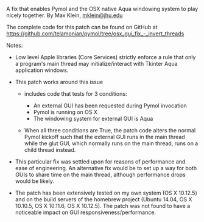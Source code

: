 A fix that enables Pymol and the OSX native Aqua windowing system
to play nicely together. By Max Klein, mklein@jhu.edu

The complete code for this patch can be found on GitHub at
https://github.com/telamonian/pymol/tree/osx_gui_fix_-_invert_threads

Notes:
- Low level Apple libraries (Core Services) strictly enforce a rule
  that only a program's main thread may initialize/interact with Tkinter
  Aqua application windows.

- This patch works around this issue
    - includes code that tests for 3 conditions:
        - An external GUI has been requested during Pymol invocation
        - Pymol is running on OS X
        - The windowing system for external GUI is Aqua

    - When all three conditions are True, the patch code alters the
      normal Pymol kickoff such that the external GUI runs in the main
      thread while the glut GUI, which normally runs on the main thread,
      runs on a child thread instead.

- This particular fix was settled upon for reasons of performance
  and ease of engineering. An alternative fix would be to set up
  a way for both GUIs to share time on the main thread, although
  performance drops would be likely.

- The patch has been extensively tested on my own system (OS X 10.12.5)
  and on the build servers of the homebrew project (Ubuntu 14.04,
  OS X 10.10.5, OS X 10.11.6, OS X 10.12.5). The patch was not found to have
  a noticeable impact on GUI responsiveness/performance.
